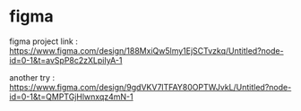 # figma
figma project
link : https://www.figma.com/design/188MxiQw5lmy1EjSCTvzkq/Untitled?node-id=0-1&t=avSpP8c2zXLpiIyA-1




another try : https://www.figma.com/design/9gdVKV7lTFAY80OPTWJvkL/Untitled?node-id=0-1&t=QMPTGjHlwnxqz4mN-1
